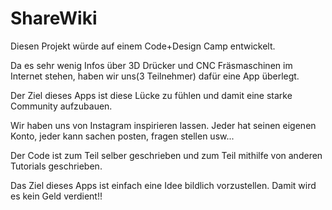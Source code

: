 # ShareWiki
Diesen Projekt würde auf einem Code+Design Camp entwickelt. 

Da es sehr wenig Infos über 3D Drücker und CNC Fräsmaschinen im Internet stehen, haben wir uns(3 Teilnehmer) dafür eine App überlegt.

Der Ziel dieses Apps ist diese Lücke zu fühlen und damit eine starke Community aufzubauen. 

Wir haben uns von Instagram inspirieren lassen. Jeder hat seinen eigenen Konto, jeder kann sachen posten, fragen stellen usw...

Der Code ist zum Teil selber geschrieben und zum Teil mithilfe von anderen Tutorials geschrieben. 

Das Ziel dieses Apps ist einfach eine Idee bildlich vorzustellen. Damit wird es kein Geld verdient!!
